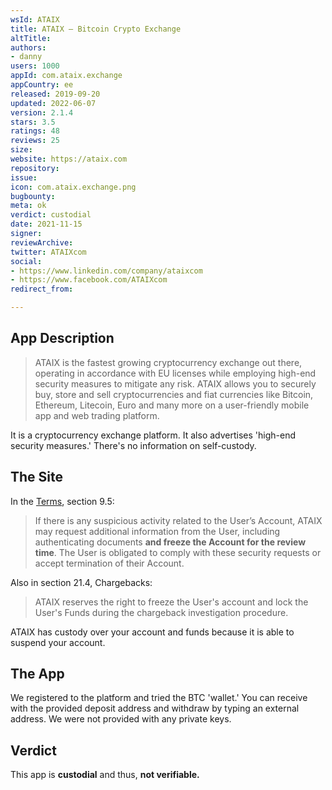 ```yaml
---
wsId: ATAIX
title: ATAIX – Bitcoin Crypto Exchange
altTitle: 
authors:
- danny
users: 1000
appId: com.ataix.exchange
appCountry: ee
released: 2019-09-20
updated: 2022-06-07
version: 2.1.4
stars: 3.5
ratings: 48
reviews: 25
size: 
website: https://ataix.com
repository: 
issue: 
icon: com.ataix.exchange.png
bugbounty: 
meta: ok
verdict: custodial
date: 2021-11-15
signer: 
reviewArchive: 
twitter: ATAIXcom
social:
- https://www.linkedin.com/company/ataixcom
- https://www.facebook.com/ATAIXcom
redirect_from: 

---
```


## App Description

> ATAIX is the fastest growing cryptocurrency exchange out there, operating in accordance with EU licenses while employing high-end security measures to mitigate any risk. ATAIX allows you to securely buy, store and sell cryptocurrencies and fiat currencies like Bitcoin, Ethereum, Litecoin, Euro and many more on a user-friendly mobile app and web trading platform.

It is a cryptocurrency exchange platform. It also advertises 'high-end security measures.' There's no information on self-custody.

## The Site

In the [Terms](https://ataix.com/legal/terms), section 9.5:

> If there is any suspicious activity related to the User’s Account, ATAIX may request additional information from the User, including authenticating documents **and freeze the Account for the review time**. The User is obligated to comply with these security requests or accept termination of their Account.

Also in section 21.4, Chargebacks:

> ATAIX reserves the right to freeze the User's account and lock the User's Funds during the chargeback investigation procedure.

ATAIX has custody over your account and funds because it is able to suspend your account.

## The App

We registered to the platform and tried the BTC 'wallet.' You can receive with the provided deposit address and withdraw by typing an external address. We were not provided with any private keys.

## Verdict

This app is **custodial** and thus, **not verifiable.**